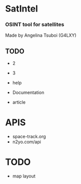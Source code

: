 # SatIntel
### OSINT tool for satellites 
Made by Angelina Tsuboi (G4LXY)

## TODO
- 2
- 3
- help

- Documentation
- article

# APIS
- space-track.org
- n2yo.com/api


# TODO
- map layout
